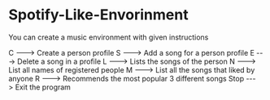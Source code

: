 # Spotify-Like-Envorinment
You can create a music environment with given instructions

C <Name> ---> Create a person profile
S <Name> <Song> ---> Add a song for a person profile 
E <Name> <Song> ---> Delete a song in a profile
L <Name> --->  Lists the songs of the person
N ---> List all names of registered people
M ---> List all the songs that liked by anyone
R ---> Recommends the most popular 3 different songs
Stop ---> Exit the program
